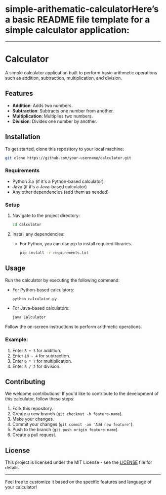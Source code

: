 # simple-arithematic-calculatorHere’s a basic README file template for a simple calculator application:

---

# Calculator

A simple calculator application built to perform basic arithmetic operations such as addition, subtraction, multiplication, and division.

## Features

- **Addition**: Adds two numbers.
- **Subtraction**: Subtracts one number from another.
- **Multiplication**: Multiplies two numbers.
- **Division**: Divides one number by another.

## Installation

To get started, clone this repository to your local machine:

```bash
git clone https://github.com/your-username/calculator.git
```

### Requirements

- Python 3.x (if it's a Python-based calculator)
- Java (if it's a Java-based calculator)
- Any other dependencies (add them as needed)

### Setup

1. Navigate to the project directory:
   ```bash
   cd calculator
   ```

2. Install any dependencies:
   - For Python, you can use pip to install required libraries.
     ```bash
     pip install -r requirements.txt
     ```

## Usage

Run the calculator by executing the following command:

- For Python-based calculators:
  ```bash
  python calculator.py
  ```

- For Java-based calculators:
  ```bash
  java Calculator
  ```

Follow the on-screen instructions to perform arithmetic operations.

### Example:

1. Enter `5 + 3` for addition.
2. Enter `10 - 4` for subtraction.
3. Enter `6 * 7` for multiplication.
4. Enter `8 / 2` for division.

## Contributing

We welcome contributions! If you'd like to contribute to the development of this calculator, follow these steps:

1. Fork this repository.
2. Create a new branch (`git checkout -b feature-name`).
3. Make your changes.
4. Commit your changes (`git commit -am 'Add new feature'`).
5. Push to the branch (`git push origin feature-name`).
6. Create a pull request.

## License

This project is licensed under the MIT License - see the [LICENSE](LICENSE) file for details.

---

Feel free to customize it based on the specific features and language of your calculator!
